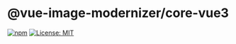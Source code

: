 # @vue-image-modernizer/core-vue3

[![npm](https://img.shields.io/npm/v/@vue-image-modernizer/core-vue3?style=flat)](https://www.npmjs.com/package/@vue-image-modernizer/vue-cli-plugin-image-modernizer) [![License: MIT](https://img.shields.io/badge/License-MIT-green.svg?style=flat)](https://opensource.org/licenses/MIT)
